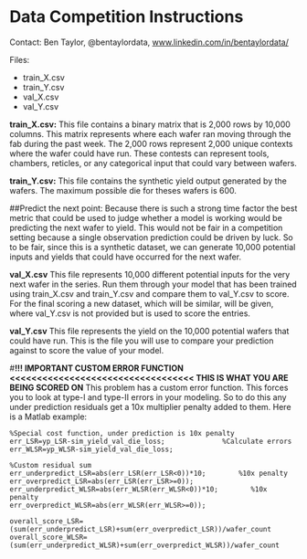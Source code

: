 # Data Competition Instructions

Contact: Ben Taylor, @bentaylordata, www.linkedin.com/in/bentaylordata/

Files:

  * train_X.csv
  * train_Y.csv
  * val_X.csv
  * val_Y.csv

**train_X.csv:**
This file contains a binary matrix that is 2,000 rows by 10,000 columns. This matrix represents where each wafer ran moving through the fab during the past week. The 2,000 rows represent 2,000 unique contexts where the wafer could have run. These contests can represent tools, chambers, reticles, or any categorical input that could vary between wafers.

**train_Y.csv:**
This file contains the synthetic yield output generated by the wafers. The maximum possible die for theses wafers is 600.

##Predict the next point:
Because there is such a strong time factor the best metric that could be used to judge whether a model is working would be predicting the next wafer to yield. This would not be fair in a competition setting because a single observation prediction could be driven by luck. So to be fair, since this is a synthetic dataset, we can generate 10,000 potential inputs and yields that could have occurred for the next wafer.

**val_X.csv**
This file represents 10,000 different potential inputs for the very next wafer in the series. Run them through your model that has been trained using train_X.csv and train_Y.csv and compare them to val_Y.csv to score. For the final scoring a new dataset, which will be similar, will be given, where val_Y.csv is not provided but is used to score the entries.

**val_Y.csv**
This file represents the yield on the 10,000 potential wafers that could have run. This is the file you will use to compare your prediction against to score the value of your model.

#**!!! IMPORTANT CUSTOM ERROR FUNCTION <<<<<<<<<<<<<<<<<<<<<<<<<<<<<<<<<< THIS IS WHAT YOU ARE BEING SCORED ON**
This problem has a custom error function. This forces you to look at type-I and type-II errors in your modeling. So to do this any under prediction residuals get a 10x multiplier penalty added to them. Here is a Matlab example:

```
%Special cost function, under prediction is 10x penalty
err_LSR=yp_LSR-sim_yield_val_die_loss;              %Calculate errors
err_WLSR=yp_WLSR-sim_yield_val_die_loss;

%Custom residual sum
err_underpredict_LSR=abs(err_LSR(err_LSR<0))*10;        %10x penalty
err_overpredict_LSR=abs(err_LSR(err_LSR>=0));
err_underpredict_WLSR=abs(err_WLSR(err_WLSR<0))*10;        %10x penalty
err_overpredict_WLSR=abs(err_WLSR(err_WLSR>=0));

overall_score_LSR=(sum(err_underpredict_LSR)+sum(err_overpredict_LSR))/wafer_count
overall_score_WLSR=(sum(err_underpredict_WLSR)+sum(err_overpredict_WLSR))/wafer_count
```